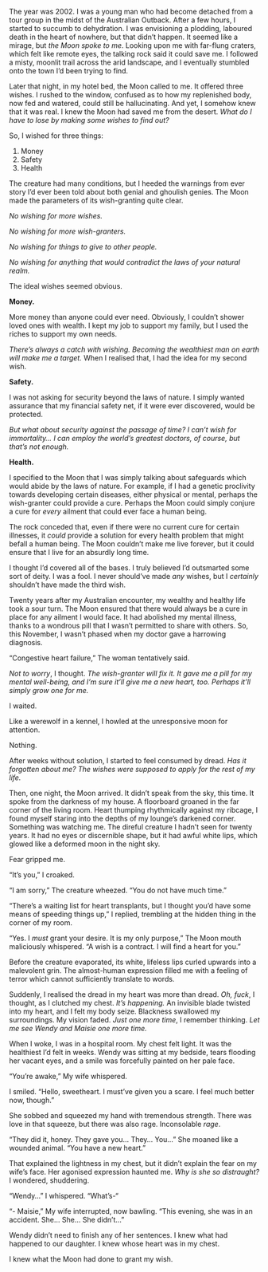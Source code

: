 The year was 2002. I was a young man who had become detached from a tour group in the midst of the Australian Outback. After a few hours, I started to succumb to dehydration. I was envisioning a plodding, laboured death in the heart of nowhere, but that didn’t happen. It seemed like a mirage, but *the Moon spoke to me*. Looking upon me with far-flung craters, which felt like remote eyes, the talking rock said it could save me. I followed a misty, moonlit trail across the arid landscape, and I eventually stumbled onto the town I’d been trying to find.

Later that night, in my hotel bed, the Moon called to me. It offered three wishes. I rushed to the window, confused as to how my replenished body, now fed and watered, could still be hallucinating. And yet, I somehow knew that it was real. I knew the Moon had saved me from the desert. *What do I have to lose by making some wishes to find out?*

So, I wished for three things:

1. Money
2. Safety
3. Health

The creature had many conditions, but I heeded the warnings from ever story I’d ever been told about both genial and ghoulish genies. The Moon made the parameters of its wish-granting quite clear.

*No wishing for more wishes.*

*No wishing for more wish-granters.*

*No wishing for things to give to other people.*

*No wishing for anything that would contradict the laws of your natural realm.*

The ideal wishes seemed obvious.

**Money.**

More money than anyone could ever need. Obviously, I couldn’t shower loved ones with wealth. I kept my job to support my family, but I used the riches to support my own needs.

*There’s always a catch with wishing. Becoming the wealthiest man on earth will make me a target.* When I realised that, I had the idea for my second wish.

**Safety.**

I was not asking for security beyond the laws of nature. I simply wanted assurance that my financial safety net, if it were ever discovered, would be protected.

*But what about security against the passage of time? I can’t wish for immortality… I can employ the world’s greatest doctors, of course, but that’s not enough.*

**Health.**

I specified to the Moon that I was simply talking about safeguards which would abide by the laws of nature. For example, if I had a genetic proclivity towards developing certain diseases, either physical or mental, perhaps the wish-granter could provide a cure. Perhaps the Moon could simply conjure a cure for *every* ailment that could ever face a human being.

The rock conceded that, even if there were no current cure for certain illnesses, it *could* provide a solution for every health problem that might befall a human being. The Moon couldn’t make me live forever, but it could ensure that I live for an absurdly long time.

I thought I’d covered all of the bases. I truly believed I’d outsmarted some sort of deity. I was a fool. I never should’ve made *any* wishes, but I *certainly* shouldn’t have made the third wish.

Twenty years after my Australian encounter, my wealthy and healthy life took a sour turn. The Moon ensured that there would always be a cure in place for any ailment I would face. It had abolished my mental illness, thanks to a wondrous pill that I wasn’t permitted to share with others. So, this November, I wasn’t phased when my doctor gave a harrowing diagnosis.

“Congestive heart failure,” The woman tentatively said.

*Not to worry*, I thought. *The wish-granter will fix it. It gave me a pill for my mental well-being, and I’m sure it’ll give me a new heart, too. Perhaps it’ll simply grow one for me.*

I waited.

Like a werewolf in a kennel, I howled at the unresponsive moon for attention.

Nothing.

After weeks without solution, I started to feel consumed by dread. *Has it forgotten about me? The wishes were supposed to apply for the rest of my life.*

Then, one night, the Moon arrived. It didn’t speak from the sky, this time. It spoke from the darkness of my house. A floorboard groaned in the far corner of the living room. Heart thumping rhythmically against my ribcage, I found myself staring into the depths of my lounge’s darkened corner. Something was watching me. The direful creature I hadn’t seen for twenty years. It had no eyes or discernible shape, but it had awful white lips, which glowed like a deformed moon in the night sky.

Fear gripped me.

“It’s you,” I croaked.

“I am sorry,” The creature wheezed. “You do not have much time.”

“There’s a waiting list for heart transplants, but I thought you’d have some means of speeding things up,” I replied, trembling at the hidden thing in the corner of my room.

“Yes. I *must* grant your desire. It is my only purpose,” The Moon mouth maliciously whispered. “A wish is a contract. I will find a heart for you.”

Before the creature evaporated, its white, lifeless lips curled upwards into a malevolent grin. The almost-human expression filled me with a feeling of terror which cannot sufficiently translate to words.

Suddenly, I realised the dread in my heart was more than dread. *Oh, fuck*, I thought, as I clutched my chest. *It’s happening.* An invisible blade twisted into my heart, and I felt my body seize. Blackness swallowed my surroundings. My vision faded. *Just one more time*, I remember thinking. *Let me see Wendy and Maisie one more time.*

When I woke, I was in a hospital room. My chest felt light. It was the healthiest I’d felt in weeks. Wendy was sitting at my bedside, tears flooding her vacant eyes, and a smile was forcefully painted on her pale face.

“You’re awake,” My wife whispered.

I smiled. “Hello, sweetheart. I must’ve given you a scare. I feel much better now, though.”

She sobbed and squeezed my hand with tremendous strength. There was love in that squeeze, but there was also rage. Inconsolable *rage*.

“They did it, honey. They gave you… They… You…” She moaned like a wounded animal. “You have a new heart.”

That explained the lightness in my chest, but it didn’t explain the fear on my wife’s face. Her agonised expression haunted me. *Why is she so distraught?* I wondered, shuddering.

“Wendy…” I whispered. “What’s-“

“- Maisie,” My wife interrupted, now bawling. “This evening, she was in an accident. She… She… She didn’t…”

Wendy didn’t need to finish any of her sentences. I knew what had happened to our daughter. I knew whose heart was in my chest.

I knew what the Moon had done to grant my wish.
